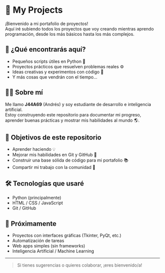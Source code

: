 # 🚀 My Projects

¡Bienvenido a mi portafolio de proyectos!  
Aquí iré subiendo todos los proyectos que voy creando mientras aprendo programación, desde los más básicos hasta los más complejos.

## 📁 ¿Qué encontrarás aquí?

- Pequeños scripts útiles en Python 🐍
- Proyectos prácticos que resuelven problemas reales ⚙️
- Ideas creativas y experimentos con código 🎨
- Y más cosas que vendrán con el tiempo...

## 👨‍💻 Sobre mí

Me llamo **J44A69** (Andrés) y soy estudiante de desarrollo e inteligencia artificial.  
Estoy construyendo este repositorio para documentar mi progreso, aprender buenas prácticas y mostrar mis habilidades al mundo 🌎.

## 📌 Objetivos de este repositorio

- Aprender haciendo 💡  
- Mejorar mis habilidades en Git y GitHub 🔧  
- Construir una base sólida de código para mi portafolio 📚  
- Compartir mi trabajo con la comunidad 👥

## 🛠 Tecnologías que usaré

- Python (principalmente)
- HTML / CSS / JavaScript
- Git / GitHub

## 🌱 Próximamente

- Proyectos con interfaces gráficas (Tkinter, PyQt, etc.)
- Automatización de tareas
- Web apps simples (sin frameworks)
- Inteligencia Artificial / Machine Learning

---

> Si tienes sugerencias o quieres colaborar, ¡eres bienvenido/a!

